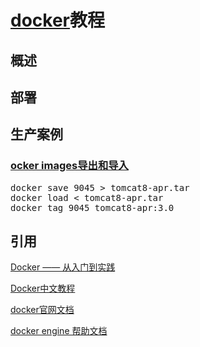 # [docker](https://www.docker.com/)教程

## 概述



## 部署


## 生产案例


### [ocker images导出和导入](https://www.jianshu.com/p/8408e06b7273)

<pre>
docker save 9045 > tomcat8-apr.tar
docker load < tomcat8-apr.tar
docker tag 9045 tomcat8-apr:3.0
</pre>




## 引用


[Docker —— 从入门到实践](https://www.gitbook.com/book/yeasy/docker_practice/details)

[Docker中文教程](https://www.gitbook.com/book/letong/docker/details)

[docker官网文档](https://docs.docker.com/)

[docker engine 帮助文档](https://docs.docker.com/engine/reference/run/)
